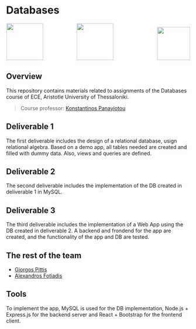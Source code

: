 # Databases

<p align=center>
<img src="https://issel.ee.auth.gr/wp-content/uploads/2021/06/logo.png" height=100px width:auto />
  &emsp;&emsp;&emsp;&emsp;&emsp;&emsp;
<img src="https://cdn4.iconfinder.com/data/icons/logos-3/600/React.js_logo-512.png" height=100px width:auto />
  &emsp;&emsp;&emsp;&emsp;&emsp;&emsp;&emsp;&emsp;
<img src="https://github.com/user-attachments/assets/723a41b1-ea2f-4980-bac0-a76522c758ea" height=90px width:auto />
</p>

## Overview

This repository contains materials related to assignments of the Databases course of ECE, Aristotle University of Thessaloniki.

>Course professor: [Konstantinos Panayiotou](https://www.linkedin.com/in/konstantinos-panayiotou-b8111675/)

## Deliverable 1

The first deliverable includes the design of a relational database, usign relational algebra. Based on a demo app, all 
tables needed are created and filled with dummy data. Also, views and queries are defined.

## Deliverable 2

The second deliverable includes the implementation of the DB created in deliverable 1 in MySQL.

## Deliverable 3

The third deliverable includes the implementation of a Web App using the DB created in deliverable 2. A backend and frondend for the app
are created, and the functionality of the app and DB are tested.

## The rest of the team

- [Giorgos Pittis](https://github.com/gpittis)
- [Alexandros Fotiadis](https://github.com/afotiadis)

## Tools 

To implement the app, MySQL is used for the DB implementation, Node.js + Express.js for the backend server and 
React + Bootstrap for the frontend client.


